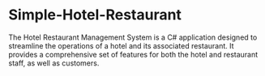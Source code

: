 # Simple-Hotel-Restaurant
The Hotel Restaurant Management System is a C# application designed to streamline the operations of a hotel and its associated restaurant. It provides a comprehensive set of features for both the hotel and restaurant staff, as well as customers.

